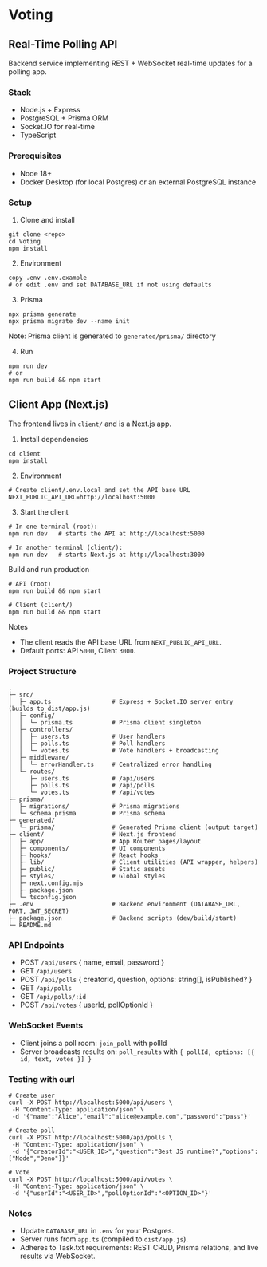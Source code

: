 # Voting

## Real-Time Polling API

Backend service implementing REST + WebSocket real-time updates for a polling app.

### Stack
- Node.js + Express
- PostgreSQL + Prisma ORM
- Socket.IO for real-time
- TypeScript

### Prerequisites
- Node 18+
- Docker Desktop (for local Postgres) or an external PostgreSQL instance

### Setup
1. Clone and install
```
git clone <repo>
cd Voting
npm install
```

2. Environment
```
copy .env .env.example
# or edit .env and set DATABASE_URL if not using defaults
```

3. Prisma
```
npx prisma generate
npx prisma migrate dev --name init
```
Note: Prisma client is generated to `generated/prisma/` directory

4. Run
```
npm run dev
# or
npm run build && npm start

```
## Client App (Next.js)

The frontend lives in `client/` and is a Next.js app.

1) Install dependencies
```
cd client
npm install
```

2) Environment
```
# Create client/.env.local and set the API base URL
NEXT_PUBLIC_API_URL=http://localhost:5000
```

3) Start the client
```
# In one terminal (root):
npm run dev   # starts the API at http://localhost:5000

# In another terminal (client/):
npm run dev   # starts Next.js at http://localhost:3000
```

Build and run production
```
# API (root)
npm run build && npm start

# Client (client/)
npm run build && npm start
```

Notes
- The client reads the API base URL from `NEXT_PUBLIC_API_URL`.
- Default ports: API `5000`, Client `3000`.

### Project Structure
```
.
├─ src/
│  ├─ app.ts                 # Express + Socket.IO server entry (builds to dist/app.js)
│  ├─ config/
│  │  └─ prisma.ts           # Prisma client singleton
│  ├─ controllers/
│  │  ├─ users.ts            # User handlers
│  │  ├─ polls.ts            # Poll handlers
│  │  └─ votes.ts            # Vote handlers + broadcasting
│  ├─ middleware/
│  │  └─ errorHandler.ts     # Centralized error handling
│  └─ routes/
│     ├─ users.ts            # /api/users
│     ├─ polls.ts            # /api/polls
│     └─ votes.ts            # /api/votes
├─ prisma/
│  ├─ migrations/            # Prisma migrations
│  └─ schema.prisma          # Prisma schema
├─ generated/
│  └─ prisma/                # Generated Prisma client (output target)
├─ client/                   # Next.js frontend
│  ├─ app/                   # App Router pages/layout
│  ├─ components/            # UI components
│  ├─ hooks/                 # React hooks
│  ├─ lib/                   # Client utilities (API wrapper, helpers)
│  ├─ public/                # Static assets
│  ├─ styles/                # Global styles
│  ├─ next.config.mjs
│  ├─ package.json
│  └─ tsconfig.json
├─ .env                      # Backend environment (DATABASE_URL, PORT, JWT_SECRET)
├─ package.json              # Backend scripts (dev/build/start)
└─ README.md
```

### API Endpoints
- POST `/api/users` { name, email, password }
- GET `/api/users`
- POST `/api/polls` { creatorId, question, options: string[], isPublished? }
- GET `/api/polls`
- GET `/api/polls/:id`
- POST `/api/votes` { userId, pollOptionId }

### WebSocket Events
- Client joins a poll room: `join_poll` with pollId
- Server broadcasts results on: `poll_results` with `{ pollId, options: [{ id, text, votes }] }`

### Testing with curl
```
# Create user
curl -X POST http://localhost:5000/api/users \
 -H "Content-Type: application/json" \
 -d '{"name":"Alice","email":"alice@example.com","password":"pass"}'

# Create poll
curl -X POST http://localhost:5000/api/polls \
 -H "Content-Type: application/json" \
 -d '{"creatorId":"<USER_ID>","question":"Best JS runtime?","options":["Node","Deno"]}'

# Vote
curl -X POST http://localhost:5000/api/votes \
 -H "Content-Type: application/json" \
 -d '{"userId":"<USER_ID>","pollOptionId":"<OPTION_ID>"}'
```

### Notes
- Update `DATABASE_URL` in `.env` for your Postgres.
- Server runs from `app.ts` (compiled to `dist/app.js`).
- Adheres to Task.txt requirements: REST CRUD, Prisma relations, and live results via WebSocket.